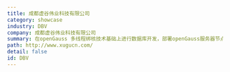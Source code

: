 ```yaml
---
title: 成都虚谷伟业科技有限公司
category: showcase
industry: DBV
company: 成都虚谷伟业科技有限公司
summary: 在openGauss 多线程绑核技术基础上进行数据库开发，部署openGauss服务器节点数为1~10个。
path: http://www.xugucn.com/
detail: false
id: DBV
---
```

